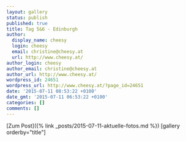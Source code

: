 ```yaml
---
layout: gallery
status: publish
published: true
title: Tag 5&6 - Edinburgh
author:
  display_name: cheesy
  login: cheesy
  email: christine@cheesy.at
  url: http://www.cheesy.at/
author_login: cheesy
author_email: christine@cheesy.at
author_url: http://www.cheesy.at/
wordpress_id: 24651
wordpress_url: http://www.cheesy.at/?page_id=24651
date: '2015-07-11 08:53:22 +0100'
date_gmt: '2015-07-11 06:53:22 +0100'
categories: []
comments: []
---
```


[Zum Post]({% link _posts/2015-07-11-aktuelle-fotos.md %})
[gallery orderby="title"]
